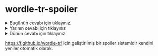 # wordle-tr-spoiler

<details>
  <summary>Bugünün cevabı için tıklayınız.</summary>
  <br>
    <b> evlat </b>
</details>

<details>
  <summary>Yarının cevabı için tıklayınız</summary>
  <br>
   <b> etçil </b>
</details>

<details>
  <summary>Dünün cevabı için tıklayınız </summary>
  <br>
  <b> endam </b>
</details>

https://f.github.io/wordle-tr/ için geliştirilmiş bir spoiler sistemidir kendini yeniler otomatik olarak.

